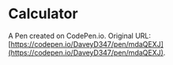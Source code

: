 # Calculator

A Pen created on CodePen.io. Original URL: [https://codepen.io/DaveyD347/pen/mdaQEXJ](https://codepen.io/DaveyD347/pen/mdaQEXJ).


